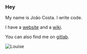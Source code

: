 ### Hey

My name is João Costa. I write code.

I have a [website](https://joaocosta.dev) and a [wiki](https://wiki.joaocosta.dev).

You can also find me on [gitlab](https://gitlab.com/JoaoCostaIFG).

![Louise](https://joaocosta.dev/static/louise.png)
